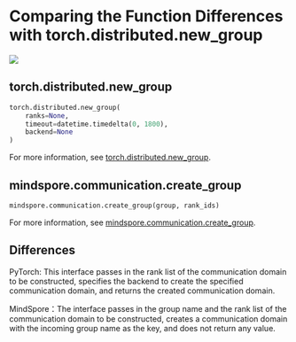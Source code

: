 # Comparing the Function Differences with torch.distributed.new_group

<a href="https://gitee.com/mindspore/docs/blob/master/docs/mindspore/source_en/note/api_mapping/pytorch_diff/create_group.md" target="_blank"><img src="https://mindspore-website.obs.cn-north-4.myhuaweicloud.com/website-images/master/resource/_static/logo_source_en.png"></a>

## torch.distributed.new_group

```python
torch.distributed.new_group(
    ranks=None,
    timeout=datetime.timedelta(0, 1800),
    backend=None
)
```

For more information, see [torch.distributed.new_group](https://pytorch.org/docs/1.5.0/distributed.html#torch.distributed.new_group).

## mindspore.communication.create_group

```python
mindspore.communication.create_group(group, rank_ids)
```

For more information, see [mindspore.communication.create_group](https://mindspore.cn/docs/api/en/master/api_python/mindspore.communication.html#mindspore.communication.create_group).

## Differences

PyTorch: This interface passes in the rank list of the communication domain to be constructed, specifies the backend to create the specified communication domain, and returns the created communication domain.

MindSpore：The interface passes in the group name and the rank list of the communication domain to be constructed, creates a communication domain with the incoming group name as the key, and does not return any value.